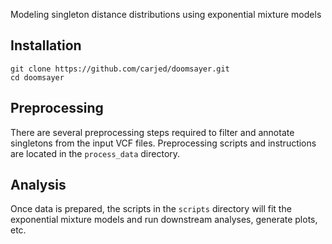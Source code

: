 Modeling singleton distance distributions using exponential mixture models

## Installation

```{sh}
git clone https://github.com/carjed/doomsayer.git
cd doomsayer
```

## Preprocessing

There are several preprocessing steps required to filter and annotate singletons from the input VCF files. Preprocessing scripts and instructions are located in the `process_data` directory.

## Analysis

Once data is prepared, the scripts in the `scripts` directory will fit the exponential mixture models and run downstream analyses, generate plots, etc.